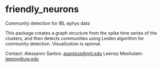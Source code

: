 # friendly_neurons
Community detection for IBL ephys data

This package creates a graph structure from the spike time series of the clusters, and then detects communities using Leiden algorithm for community detection. Visualization is opional. 

Contact: Alessanro Santos: asantoss@mit.edu 
         Leenoy Meshulam: leenoy@uw.edu
